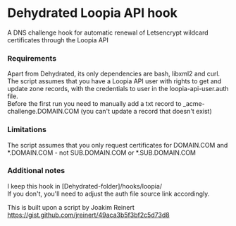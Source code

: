 # Dehydrated Loopia API hook

A DNS challenge hook for automatic renewal of Letsencrypt wildcard certificates through the Loopia API

### Requirements
Apart from Dehydrated, its only dependencies are bash, libxml2 and curl.  
The script assumes that you have a Loopia API user with rights to get and update zone records, with the credentials to user in the loopia-api-user.auth file.  
Before the first run you need to manually add a txt record to _acme-challenge.DOMAIN.COM (you can't update a record that doesn't exist)
  
### Limitations
The script assumes that you only request certificates for DOMAIN.COM and *.DOMAIN.COM - not SUB.DOMAIN.COM or *.SUB.DOMAIN.COM

### Additional notes
I keep this hook in [Dehydrated-folder]/hooks/loopia/  
If you don't, you'll need to adjust the auth file source link accordingly.

This is built upon a script by Joakim Reinert  
https://gist.github.com/jreinert/49aca3b5f3bf2c5d73d8

